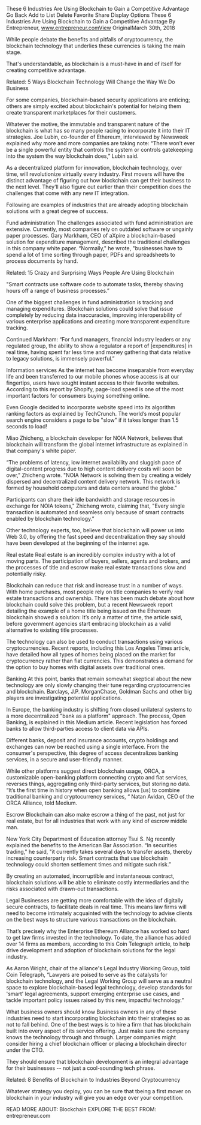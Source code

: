 These 6 Industries Are Using Blockchain to Gain a Competitive Advantage
Go Back
Add to List
Delete
Favorite
Share
Display Options
These 6 Industries Are Using Blockchain to Gain a Competitive Advantage
By Entrepreneur, www.entrepreneur.comView OriginalMarch 30th, 2018

While people debate the benefits and pitfalls of cryptocurrency, the blockchain technology that underlies these currencies is taking the main stage.

That's understandable, as blockchain is a must-have in and of itself for creating competitive advantage.

Related: 5 Ways Blockchain Technology Will Change the Way We Do Business

For some companies, blockchain-based security applications are enticing; others are simply excited about blockchain's potential for helping them create transparent marketplaces for their customers.

Whatever the motive, the immutable and transparent nature of the blockchain is what has so many people racing to incorporate it into their IT strategies. Joe Lubin, co-founder of Ethereum, interviewed by Newsweek explained why more and more companies are taking note: “There won’t ever be a single powerful entity that controls the system or controls gatekeeping into the system the way blockchain does,” Lubin said.

As a decentralized platform for innovation, blockchain technology, over time, will revolutionize virtually every industry. First movers will have the distinct advantage of figuring out how blockchain can get their business to the next level. They’ll also figure out earlier than their competition does the challenges that come with any new IT integration.

Following are examples of industries that are already adopting blockchain solutions with a great degree of success.

Fund administration
The challenges associated with fund administration are extensive. Currently, most companies rely on outdated software or ungainly paper processes. Gary Markham, CEO of aXpire a blockchain-based solution for expenditure management, described the traditional challenges in this company white paper. “Normally," he wrote, "businesses have to spend a lot of time sorting through paper, PDFs and spreadsheets to process documents by hand.

Related: 15 Crazy and Surprising Ways People Are Using Blockchain

"Smart contracts use software code to automate tasks, thereby shaving hours off a range of business processes.”

One of the biggest challenges in fund administration is tracking and managing expenditures. Blockchain solutions could solve that issue completely by reducing data inaccuracies, improving interoperability of various enterprise applications and creating more transparent expenditure tracking.

Continued Markham: “For fund managers, financial industry leaders or any regulated group, the ability to show a regulator a report of [expenditures] in real time, having spent far less time and money gathering that data relative to legacy solutions, is immensely powerful.”

Information services
As the internet has become inseparable from everyday life and been transferred to our mobile phones whose access is at our fingertips, users have sought instant access to their favorite websites. According to this report by Shopify, page-load speed is one of the most important factors for consumers buying something online.

Even Google decided to incorporate website speed into its algorithm ranking factors as explained by TechCrunch. The world’s most popular search engine considers a page to be "slow" if it takes longer than 1.5 seconds to load!

Miao Zhicheng, a blockchain developer for NOIA Network, believes that blockchain will transform the global internet infrastructure as explained in that company's white paper.

“The problems of latency, low internet availability and sluggish pace of digital-content progress due to high content delivery costs will soon be over," Zhicheng wrote. "NOIA Network is solving them by creating a widely dispersed and decentralized content delivery network. This network is formed by household computers and data centers around the globe."

Participants can share their idle bandwidth and storage resources in exchange for NOIA tokens," Zhicheng wrote, claiming that, "Every single transaction is automated and seamless only because of smart contracts enabled by blockchain technology.”

Other technology experts, too, believe that blockchain will power us into Web 3.0, by offering the fast speed and decentralization they say should have been developed at the beginning of the internet age.

Real estate
Real estate is an incredibly complex industry with a lot of moving parts. The participation of buyers, sellers, agents and brokers, and the processes of title and escrow make real estate transactions slow and potentially risky.

Blockchain can reduce that risk and increase trust in a number of ways. With home purchases, most people rely on title companies to verify real estate transactions and ownership. There has been much debate about how blockchain could solve this problem, but a recent Newsweek report detailing the example of a home title being issued on the Ethereum blockchain showed a solution: It’s only a matter of time, the article said, before government agencies start embracing blockchain as a valid alternative to existing title processes.

The technology can also be used to conduct transactions using various cryptocurrencies. Recent reports, including this Los Angeles Times article, have detailed how all types of homes being placed on the market for cryptocurrency rather than fiat currencies. This demonstrates a demand for the option to buy homes with digital assets over traditional ones.

Banking
At this point, banks that remain somewhat skeptical about the new technology are only slowly changing their tune regarding cryptocurrencies and blockchain. Barclays, J.P. MorganChase, Goldman Sachs and other big players are investigating potential applications.

In Europe, the banking industry is shifting from closed unilateral systems to a more decentralized "bank as a platform" approach. The process, Open Banking, is explained in this Medium article. Recent legislation has forced banks to allow third-parties access to client data via APIs.

Different banks, deposit and insurance accounts, crypto holdings and exchanges can now be reached using a single interface. From the consumer's perspective, this degree of access decentralizes banking services, in a secure and user-friendly manner.

While other platforms suggest direct blockchain usage, ORCA, a customizable open-banking platform connecting crypto and fiat services, reverses things, aggregating only third-party services, but storing no data. “It’s the first time in history when open banking allows [us] to combine traditional banking and cryptocurrency services, “ Natan Avidan, CEO of the ORCA Alliance, told Medium.

Escrow
Blockchain can also make escrow a thing of the past, not just for real estate, but for all industries that work with any kind of escrow middle man.

New York City Department of Education attorney Tsui S. Ng recently explained the benefits to the American Bar Association. “In securities trading," he said, "it currently takes several days to transfer assets, thereby increasing counterparty risk. Smart contracts that use blockchain technology could shorten settlement times and mitigate such risk.”

By creating an automated, incorruptible and instantaneous contract, blockchain solutions will be able to eliminate costly intermediaries and the risks associated with drawn-out transactions.

Legal
Businesses are getting more comfortable with the idea of digitally secure contracts, to facilitate deals in real time. This means law firms will need to become intimately acquainted with the technology to advise clients on the best ways to structure various transactions on the blockchain.

That’s precisely why the Enterprise Ethereum Alliance has worked so hard to get law firms invested in the technology. To date, the alliance has added over 14 firms as members, according to this Coin Telegraph article, to help drive development and adoption of blockchain solutions for the legal industry.

As Aaron Wright, chair of the alliance's Legal Industry Working Group, told Coin Telegraph, “Lawyers are poised to serve as the catalysts for blockchain technology, and the Legal Working Group will serve as a neutral space to explore blockchain-based legal technology, develop standards for 'smart' legal agreements, support emerging enterprise use cases, and tackle important policy issues raised by this new, impactful technology.”

What business owners should know
Business owners in any of these industries need to start incorporating blockchain into their strategies so as not to fall behind. One of the best ways is to hire a firm that has blockchain built into every aspect of its service offering. Just make sure the company knows the technology through and through. Larger companies might consider hiring a chief blockchain officer or placing a blockchain director under the CTO.

They should ensure that blockchain development is an integral advantage for their businesses -- not just a cool-sounding tech phrase.

Related: 8 Benefits of Blockchain to Industries Beyond Cryptocurrency

Whatever strategy you deploy, you can be sure that tbeing a first mover on blockchain in your industry will give you an edge over your competition.

READ MORE ABOUT:  Blockchain EXPLORE THE BEST FROM: entrepreneur.com
